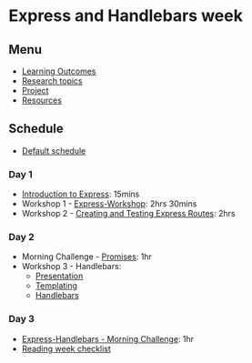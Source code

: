 # Express and Handlebars week

## Menu

- [Learning Outcomes](./learning-outcomes.md)
- [Research topics](./research-afternoon.md)
- [Project](./project.md)
- [Resources](./resources)

## Schedule

- [Default schedule](../schedules/default.md)

### Day 1

- [Introduction to Express](https://github.com/foundersandcoders/introduction-to-express): 15mins
- Workshop 1 - [Express-Workshop](https://github.com/foundersandcoders/express-workshop): 2hrs 30mins
- Workshop 2 - [Creating and Testing Express Routes](https://github.com/foundersandcoders/express-and-testing-workshop): 2hrs

### Day 2

- Morning Challenge - [Promises](https://github.com/WebAhead/mc-promise-me-this): 1hr
- Workshop 3 - Handlebars:
  - [Presentation](https://docs.google.com/presentation/d/1AHAMQxpudl0zwwR2yADIoB7Luf58urJpKaqqTb1dhu0/edit?usp=sharing)
  - [Templating](https://github.com/m4v15/templating/)
  - [Handlebars](https://github.com/m4v15/country-express)

### Day 3

- [Express-Handlebars - Morning Challenge](https://github.com/foundersandcoders/express-handlebars-challenge): 1hr
- [Reading week checklist](https://github.com/foundersandcoders/master-reference/blob/master/coursebook/general/reading-week-checklist.md)
